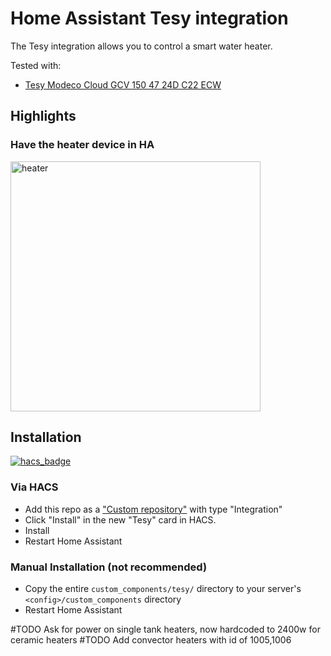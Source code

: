 # Home Assistant Tesy integration

The Tesy integration allows you to control a smart water heater.

Tested with:

- [Tesy Modeco Cloud GCV 150 47 24D C22 ECW](https://tesy.com/products/electric-water-heaters/modeco-series/modeco-cloud/?product=gcv-1504724d-c22-ecw)

## Highlights

### Have the heater device in HA

<img src="https://github.com/krasnoukhov/homeassistant-tesy/assets/944286/a08289f7-d7cc-49a0-9747-9fbd765e58d1" alt="heater" width="400">

## Installation

[![hacs_badge](https://img.shields.io/badge/HACS-Custom-41BDF5.svg?style=for-the-badge)](https://github.com/hacs/integration)

### Via HACS
* Add this repo as a ["Custom repository"](https://hacs.xyz/docs/faq/custom_repositories/) with type "Integration"
* Click "Install" in the new "Tesy" card in HACS.
* Install
* Restart Home Assistant

### Manual Installation (not recommended)
* Copy the entire `custom_components/tesy/` directory to your server's `<config>/custom_components` directory
* Restart Home Assistant


#TODO Ask for power on single tank heaters, now hardcoded to 2400w for ceramic heaters
#TODO Add convector heaters with id of 1005,1006 